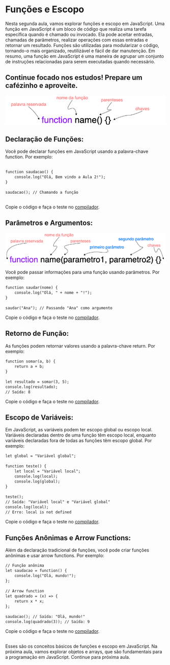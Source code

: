 ## <h1>Funções e Escopo</h1>

Nesta segunda aula, vamos explorar funções e escopo em JavaScript. 
Uma função em JavaScript é um bloco de código que realiza uma tarefa específica quando é chamado ou invocado. Ela pode aceitar entradas, chamadas de parâmetros, realizar operações com essas entradas e retornar um resultado. Funções são utilizadas para modularizar o código, tornando-o mais organizado, reutilizável e fácil de dar manutenção. Em resumo, uma função em JavaScript é uma maneira de agrupar um conjunto de instruções relacionadas para serem executadas quando necessário.

## Continue focado nos estudos! Prepare um cafézinho e aproveite.

<img src="/img/func1.png">

##  **Declaração de Funções**: 


Você pode declarar funções em JavaScript usando a palavra-chave function. Por exemplo:
```

function saudacao() {
    console.log("Olá, Bem vindo a Aula 2!");
}

saudacao(); // Chamando a função


```
Copie o código e faça o teste no [compilador](https://onecompiler.com/javascript).

##  



## **Parâmetros e Argumentos**: 
<img src="/img/func2.png">


Você pode passar informações para uma função usando parâmetros. Por exemplo:
```
function saudar(nome) {
    console.log("Olá, " + nome + "!");
}

saudar("Ana"); // Passando "Ana" como argumento

```
Copie o código e faça o teste no [compilador](https://onecompiler.com/javascript).

##  


## **Retorno de Função**: 


As funções podem retornar valores usando a palavra-chave return. Por exemplo:
```
function somar(a, b) {
    return a + b;
}

let resultado = somar(3, 5);
console.log(resultado);
// Saída: 8

```
Copie o código e faça o teste no [compilador](https://onecompiler.com/javascript).

##  


## **Escopo de Variáveis**: 


Em JavaScript, as variáveis podem ter escopo global ou escopo local. Variáveis declaradas dentro de uma função têm escopo local, enquanto variáveis declaradas fora de todas as funções têm escopo global. Por exemplo:
```
let global = "Variável global";

function teste() {
    let local = "Variável local";
    console.log(local);
    console.log(global);
}

teste();
// Saída: "Variável local" e "Variável global"
console.log(local);
// Erro: local is not defined

```
Copie o código e faça o teste no [compilador](https://onecompiler.com/javascript).

##  


## **Funções Anônimas e Arrow Functions**:  


Além da declaração tradicional de funções, você pode criar funções anônimas e usar arrow functions. Por exemplo:
```
// Função anônima
let saudacao = function() {
    console.log("Olá, mundo!");
};

// Arrow function
let quadrado = (x) => {
    return x * x;
};

saudacao(); // Saída: "Olá, mundo!"
console.log(quadrado(3)); // Saída: 9

```
Copie o código e faça o teste no [compilador](https://onecompiler.com/javascript).

##  


Esses são os conceitos básicos de funções e escopo em JavaScript. Na próxima aula, vamos explorar objetos e arrays, que são fundamentais para a programação em JavaScript. Continue para próxima aula.


